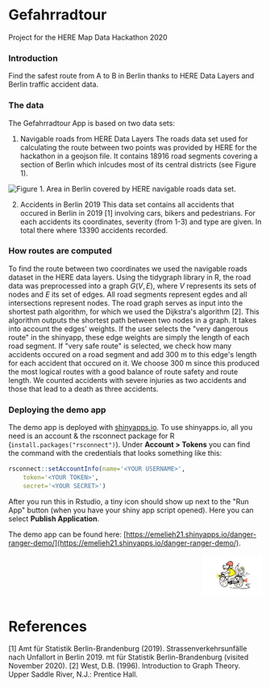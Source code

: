 # Gefahrradtour

Project for the HERE Map Data Hackathon 2020

### Introduction

Find the safest route from A to B in Berlin thanks to HERE Data Layers and Berlin traffic accident data.


### The data
The Gefahrradtour App is based on two data sets:

1. Navigable roads from HERE Data Layers
The roads data set used for calculating the route between two points was provided by HERE for the hackathon in a geojson file. It contains 18916 road segments covering a section of Berlin which inlcudes most of its central districts (see Figure 1).

![Figure 1. Area in Berlin covered by HERE navigable roads data set.](pics/berlin_boundingbox_hereroads.jps)

2. Accidents in Berlin 2019
This data set contains all accidents that occured in Berlin in 2019 [1] involving cars, bikers and pedestrians. For each accidents its coordinates, severity (from 1-3) and type are given. In total there where 13390 accidents recorded.


### How routes are computed
To find the route between two coordinates we used the navigable roads dataset in the HERE data layers.
Using the tidygraph library in R, the road data was preprocessed into a graph $G(V,E)$, where $V$ represents its sets of nodes and $E$ its set of edges. All road segments represent egdes and all intersections represent nodes.
The road graph serves as input into the shortest path algorithm, for which we used the Dijkstra's algorithm [2]. This algorithm outputs the shortest path between two nodes in a graph. It takes into account the edges' weights. If the user selects the "very dangerous route" in the shinyapp, these edge weights are simply the length of each road segment. If "very safe route" is selected, we check how many accidents occured on a road segment and add 300 m to this edge's length for each accident that occured on it. We choose 300 m since this produced the most logical routes with a good balance of route safety and route length. We counted accidents with severe injuries as two accidents and those that lead to a death as three accidents.


### Deploying the demo app

The demo app is deployed with [shinyapps.io](https://www.shinyapps.io/admin/). To use shinyapps.io, all you need is an account & the rsconnect package for R (`install.packages("rsconnect")`). Under **Account > Tokens** you can find the command with the credentials that looks something like this:

```R
rsconnect::setAccountInfo(name='<YOUR USERNAME>', 
	token='<YOUR TOKEN>', 
	secret='<YOUR SECRET>')
```
After you run this in Rstudio, a tiny icon should show up next to the "Run App" button (when you have your shiny app script opened). Here you can select **Publish Application**. 

The demo app can be found here: [https://emelieh21.shinyapps.io/danger-ranger-demo/](https://emelieh21.shinyapps.io/danger-ranger-demo/).

<p align="right">
	<img src="assets/logo.jpeg" alt="drawing" width="120"/>
</p>

# References
[1] Amt für Statistik Berlin-Brandenburg (2019). Strassenverkehrsunfälle nach Unfallort in Berlin 2019. mt für Statistik Berlin-Brandenburg (visited November 2020).
[2] West, D.B. (1996). Introduction to Graph Theory. Upper Saddle River, N.J.: Prentice Hall.

